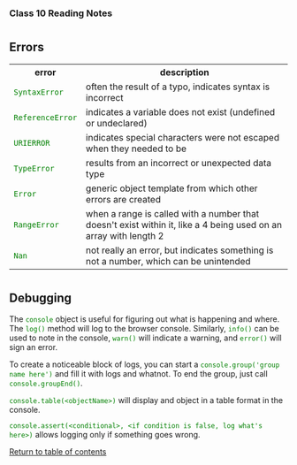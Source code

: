 <head>
  <style>
    code {
      color: green;
    }
  </style>
</head>

### Class 10 Reading Notes

<h1 id="errors"></h1>

## Errors

<table>
  <tr>
    <th>error</th>
    <th>description</th>
  </tr>
  <tr>
    <td><code>SyntaxError</code></td>
    <td>often the result of a typo, indicates syntax is incorrect</td>
  </tr>
  <tr>
    <td><code>ReferenceError</code></td>
    <td>indicates a variable does not exist (undefined or undeclared)</td>
  </tr>
  <tr>
    <td><code>URIERROR</code></td>
    <td>indicates special characters were not escaped when they needed to be</td>
  </tr>
  <tr>
    <td><code>TypeError</code></td>
    <td>results from an incorrect or unexpected data type</td>
  </tr>
  <tr>
    <td><code>Error</code></td>
    <td>generic object template from which other errors are created</td>
  </tr>
  <tr>
    <td><code>RangeError</code></td>
    <td>when a range is called with a number that doesn't exist within it, like a 4 being used on an array with length 2</td>
  </tr>
  <tr>
    <td><code>Nan</code></td>
    <td>not really an error, but indicates something is not a number, which can be unintended</td>
  </tr>
</table>

<h1 id="debugging"></h1>

## Debugging

The `console` object is useful for figuring out what is happening and where. The `log()` method will log to the browser console. Similarly, `info()` can be used to note in the console, `warn()` will indicate a warning, and `error()` will sign an error.

To create a noticeable block of logs, you can start a `console.group('group name here')` and fill it with logs and whatnot. To end the group, just call `console.groupEnd()`.

`console.table(<objectName>)` will display and object in a table format in the console.

`console.assert(<conditional>, <if condition is false, log what's here>)` allows logging only if something goes wrong.








































[Return to table of contents](../README.md)
